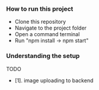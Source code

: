 ### How to run this project

* Clone this repository
* Navigate to the project folder
* Open a command terminal
* Run "npm install -> npm start"

### Understanding the setup

TODO
* [1]. image uploading to backend
